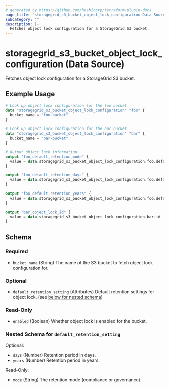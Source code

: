 ```yaml
---
# generated by https://github.com/hashicorp/terraform-plugin-docs
page_title: "storagegrid_s3_bucket_object_lock_configuration Data Source - storagegrid"
subcategory: ""
description: |-
  Fetches object lock configuration for a StorageGrid S3 bucket.
---
```


# storagegrid_s3_bucket_object_lock_configuration (Data Source)

Fetches object lock configuration for a StorageGrid S3 bucket.

## Example Usage

```terraform
# Look up object lock configuration for the foo bucket
data "storagegrid_s3_bucket_object_lock_configuration" "foo" {
  bucket_name = "foo-bucket"
}

# Look up object lock configuration for the bar bucket
data "storagegrid_s3_bucket_object_lock_configuration" "bar" {
  bucket_name = "bar-bucket"
}

# Output object lock information
output "foo_default_retention_mode" {
  value = data.storagegrid_s3_bucket_object_lock_configuration.foo.default_retention_setting != null ? data.storagegrid_s3_bucket_object_lock_configuration.foo.default_retention_setting.mode : null
}

output "foo_default_retention_days" {
  value = data.storagegrid_s3_bucket_object_lock_configuration.foo.default_retention_setting != null ? data.storagegrid_s3_bucket_object_lock_configuration.foo.default_retention_setting.days : null
}

output "foo_default_retention_years" {
  value = data.storagegrid_s3_bucket_object_lock_configuration.foo.default_retention_setting != null ? data.storagegrid_s3_bucket_object_lock_configuration.foo.default_retention_setting.years : null
}

output "bar_object_lock_id" {
  value = data.storagegrid_s3_bucket_object_lock_configuration.bar.id
}
```

<!-- schema generated by tfplugindocs -->
## Schema

### Required

- `bucket_name` (String) The name of the S3 bucket to fetch object lock configuration for.

### Optional

- `default_retention_setting` (Attributes) Default retention settings for object lock. (see [below for nested schema](#nestedatt--default_retention_setting))

### Read-Only

- `enabled` (Boolean) Whether object lock is enabled for the bucket.

<a id="nestedatt--default_retention_setting"></a>
### Nested Schema for `default_retention_setting`

Optional:

- `days` (Number) Retention period in days.
- `years` (Number) Retention period in years.

Read-Only:

- `mode` (String) The retention mode (compliance or governance).
